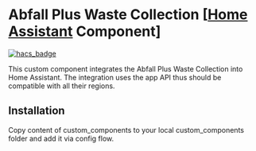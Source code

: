 # Abfall Plus Waste Collection [[Home Assistant](https://www.home-assistant.io/) Component]

[![hacs_badge](https://img.shields.io/badge/HACS-Custom-orange.svg?style=for-the-badge)](https://github.com/custom-components/hacs)

This custom component integrates the Abfall Plus Waste Collection into Home Assistant. The integration uses the app API thus should be compatible with all their regions.

## Installation

Copy content of custom_components to your local custom_components folder and add it via config flow.
